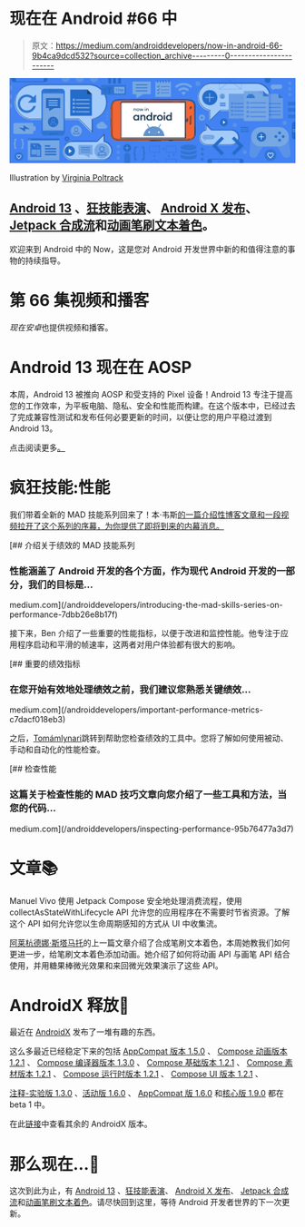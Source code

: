 # 现在在 Android #66 中

> 原文：<https://medium.com/androiddevelopers/now-in-android-66-9b4ca9dcd532?source=collection_archive---------0----------------------->

![](img/c786bde3afca2517cc2dbdcf2f7a2d59.png)

Illustration by [Virginia Poltrack](https://twitter.com/VPoltrack)

## [Android 13](https://android-developers.googleblog.com/2022/08/android-13-is-in-aosp.html) 、[狂技能表演](https://www.youtube.com/playlist?list=PLWz5rJ2EKKc9T9fxvsrbzg_mflg2EYLZk)、 [Android X 发布](https://developer.android.com/jetpack/androidx/versions/all-channel)、 [Jetpack 合成流](/androiddevelopers/consuming-flows-safely-in-jetpack-compose-cde014d0d5a3)和[动画笔刷文本着色](/androiddevelopers/animating-brush-text-coloring-in-compose-️-26ae99d9b402)。

欢迎来到 Android 中的 Now，这是您对 Android 开发世界中新的和值得注意的事物的持续指导。

# 第 66 集视频和播客

*现在安卓*也提供视频和播客。

# Android 13 现在在 AOSP

本周，Android 13 被推向 AOSP 和受支持的 Pixel 设备！Android 13 专注于提高您的工作效率，为平板电脑、隐私、安全和性能而构建。在这个版本中，已经过去了完成兼容性测试和发布任何必要更新的时间，以便让您的用户平稳过渡到 Android 13。

点击阅读更多[。](https://android-developers.googleblog.com/2022/08/android-13-is-in-aosp.html)

# 疯狂技能:性能

我们带着全新的 MAD 技能系列回来了！本·韦斯[的一篇介绍性博客文章和一段视频拉开了这个系列的序幕，为你提供了即将到来的内幕消息。](https://medium.com/u/65fe4f480b1c?source=post_page-----9b4ca9dcd532--------------------------------)

[](/androiddevelopers/introducing-the-mad-skills-series-on-performance-7dbb26e8b17f) [## 介绍关于绩效的 MAD 技能系列

### 性能涵盖了 Android 开发的各个方面，作为现代 Android 开发的一部分，我们的目标是…

medium.com](/androiddevelopers/introducing-the-mad-skills-series-on-performance-7dbb26e8b17f) 

接下来，Ben 介绍了一些重要的性能指标，以便于改进和监控性能。他专注于应用程序启动和平滑的帧速率，这两者对用户体验都有很大的影响。

[](/androiddevelopers/important-performance-metrics-c7dacf018eb3) [## 重要的绩效指标

### 在您开始有效地处理绩效之前，我们建议您熟悉关键绩效…

medium.com](/androiddevelopers/important-performance-metrics-c7dacf018eb3) 

之后，[Tomámlynari](https://medium.com/u/f557899ce692?source=post_page-----9b4ca9dcd532--------------------------------)跳转到帮助您检查绩效的工具中。您将了解如何使用被动、手动和自动化的性能检查。

[](/androiddevelopers/inspecting-performance-95b76477a3d7) [## 检查性能

### 这篇关于检查性能的 MAD 技巧文章向您介绍了一些工具和方法，当您的代码…

medium.com](/androiddevelopers/inspecting-performance-95b76477a3d7) 

# 文章📚

Manuel Vivo 使用 Jetpack Compose 安全地处理消费流程，使用 collectAsStateWithLifecycle API 允许您的应用程序在不需要时节省资源。了解这个 API 如何允许您以生命周期感知的方式从 UI 中收集流。

[阿莱杭德娜·斯塔马托](https://medium.com/u/92c44d274e60?source=post_page-----9b4ca9dcd532--------------------------------)的上一篇文章介绍了合成笔刷文本着色，本周她教我们如何更进一步，给笔刷文本着色添加动画。她介绍了如何将动画 API 与画笔 API 结合使用，并用糖果棒微光效果和来回微光效果演示了这些 API。

# AndroidX 释放🚀

最近在 [AndroidX](https://developer.android.com/jetpack/androidx/versions) 发布了一堆有趣的东西。

这么多最近已经稳定下来的包括 [AppCompat 版本 1.5.0](https://developer.android.com/jetpack/androidx/releases/appcompat#1.5.0) 、 [Compose 动画版本 1.2.1](https://developer.android.com/jetpack/androidx/releases/compose-animation#1.2.1) 、 [Compose 编译器版本 1.3.0](https://developer.android.com/jetpack/androidx/releases/compose-compiler#1.3.0) 、 [Compose 基础版本 1.2.1](https://developer.android.com/jetpack/androidx/releases/compose-foundation#1.2.1) 、 [Compose 素材版本 1.2.1](https://developer.android.com/jetpack/androidx/releases/compose-material#1.2.1) 、 [Compose 运行时版本 1.2.1](https://developer.android.com/jetpack/androidx/releases/compose-runtime#1.2.1) 、 [Compose UI 版本 1.2.1](https://developer.android.com/jetpack/androidx/releases/compose-ui#1.2.1) 、

[注释-实验版 1.3.0](https://developer.android.com/jetpack/androidx/releases/annotation#annotation-experimental-1.3.0-beta01) 、[活动版 1.6.0](https://developer.android.com/jetpack/androidx/releases/activity#1.6.0-beta01) 、 [AppCompat 版 1.6.0](https://developer.android.com/jetpack/androidx/releases/appcompat#1.6.0-beta01) 和[核心版 1.9.0](https://developer.android.com/jetpack/androidx/releases/core#core-1.9.0-beta01) 都在 beta 1 中。

在此[链接](https://developer.android.com/jetpack/androidx/versions/all-channel)中查看其余的 AndroidX 版本。

# 那么现在…👋

这次到此为止，有 [Android 13](https://android-developers.googleblog.com/2022/08/android-13-is-in-aosp.html) 、[狂技能表演](https://www.youtube.com/playlist?list=PLWz5rJ2EKKc9T9fxvsrbzg_mflg2EYLZk)、 [Android X 发布](https://developer.android.com/jetpack/androidx/versions/all-channel)、 [Jetpack 合成流](/androiddevelopers/consuming-flows-safely-in-jetpack-compose-cde014d0d5a3)和[动画笔刷文本着色](/androiddevelopers/animating-brush-text-coloring-in-compose-️-26ae99d9b402)。请尽快回到这里，等待 Android 开发者世界的下一次更新。